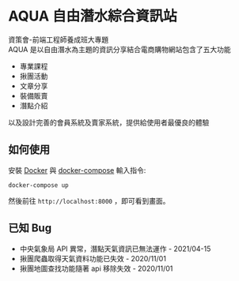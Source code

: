 # AQUA 自由潛水綜合資訊站

資策會-前端工程師養成班大專題  
AQUA 是以自由潛水為主題的資訊分享結合電商購物網站包含了五大功能

- 專業課程
- 揪團活動
- 文章分享
- 裝備販賣
- 潛點介紹

以及設計完善的會員系統及賣家系統，提供給使用者最優良的體驗

## 如何使用

安裝 [Docker](https://docs.docker.com/engine/install/) 與 [docker-compose](https://docs.docker.com/compose/install/)
輸入指令:

```
docker-compose up
```

然後前往 `http://localhost:8000` ，即可看到畫面。


## 已知 Bug

- 中央氣象局 API 異常，潛點天氣資訊已無法運作 - 2021/04-15
- 揪團爬蟲取得天氣資料功能已失效 - 2020/11/01
- 揪團地圖查找功能隨著 api 移除失效 - 2020/11/01
